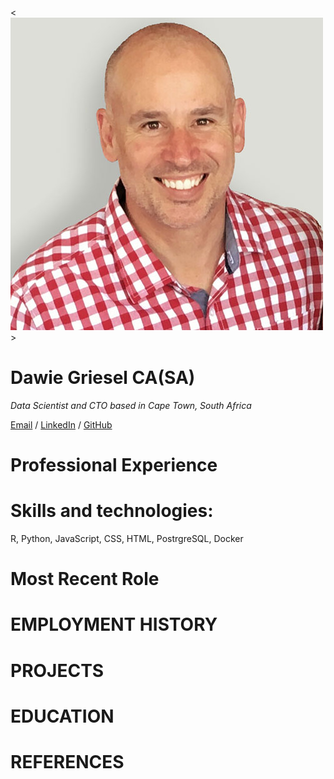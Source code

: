 
<![alt](https://github.com/dawiegriesel/digital-cv/blob/gh-pages/profilePic.jpg)>
# Dawie Griesel CA(SA)
_Data Scientist and CTO based in Cape Town, South Africa_ <br>

[Email](mailto:dawiegr@gmail.com) / [LinkedIn](https://www.linkedin.com/in/dawie-griesel/) / [GitHub](https://github.com/dawiegriesel/) 

# Professional Experience


# Skills and technologies: 
R, Python, JavaScript, CSS, HTML, PostrgreSQL, Docker

# Most Recent Role


# EMPLOYMENT HISTORY

# PROJECTS

# EDUCATION

# REFERENCES

